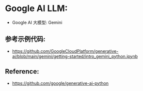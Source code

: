 # Google AI LLM:

- Google AI 大模型: Gemini

## 参考示例代码:

- https://github.com/GoogleCloudPlatform/generative-ai/blob/main/gemini/getting-started/intro_gemini_python.ipynb

## Reference:

- https://github.com/google/generative-ai-python